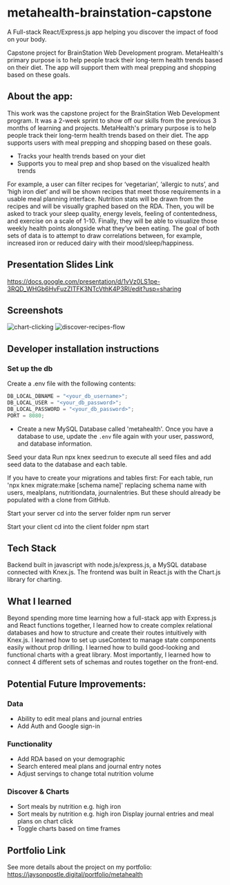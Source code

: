 # metahealth-brainstation-capstone
A Full-stack React/Express.js app helping you discover the impact of food on your body.

Capstone project for BrainStation Web Development program. MetaHealth's primary purpose is to help people track their long-term health trends based on their diet. The app will support them with meal prepping and shopping based on these goals. 

## About the app:
This work was the capstone project for the BrainStation Web Development program. It was a 2-week sprint to show off our skills from the previous 3 months of learning and projects. MetaHealth's primary purpose is to help people track their long-term health trends based on their diet. The app supports users with meal prepping and shopping based on these goals.

- Tracks your health trends based on your diet
- Supports you to meal prep and shop based on the visualized health trends

For example, a user can filter recipes for ‘vegetarian’, ‘allergic to nuts’, and ‘high iron diet’ and will be shown recipes that meet those requirements in a usable meal planning interface. Nutrition stats will be drawn from the recipes and will be visually graphed based on the RDA. Then, you will be asked to track your sleep quality, energy levels, feeling of contentedness, and exercise on a scale of 1-10. Finally, they will be able to visualize those weekly health points alongside what they’ve been eating. The goal of both sets of data is to attempt to draw correlations between, for example, increased iron or reduced dairy with their mood/sleep/happiness.

## Presentation Slides Link
https://docs.google.com/presentation/d/1vVz0LS1pe-3RQD_WHGb6HvFuzZITFK3NTcVthK4P3RI/edit?usp=sharing

## Screenshots
![chart-clicking](https://user-images.githubusercontent.com/50502972/214367542-e3848a74-9484-4ddb-8095-1820be83d0df.gif)
![discover-recipes-flow](https://user-images.githubusercontent.com/50502972/214368928-535a0eb1-d7e1-495a-8aea-70ab8e4fe0af.gif)

## Developer installation instructions

### Set up the db
Create a .env file with the following contents:
```js
DB_LOCAL_DBNAME = "<your_db_username>";
DB_LOCAL_USER = "<your_db_password>";
DB_LOCAL_PASSWORD = "<your_db_password>";
PORT = 8080;
```

- Create a new MySQL Database called 'metahealth'. Once you have a database to use, update the `.env` file again with your user, password, and database information.


Seed your data
Run npx knex seed:run to execute all seed files and add seed data to the database and each table.

If you have to create your migrations and tables first:
For each table, run 'npx knex migrate:make [schema name]' replacing schema name with users, mealplans, nutritiondata, journalentries. But these should already be populated with a clone from GitHub.

Start your server
cd into the server folder
npm run server

Start your client
cd into the client folder
npm start

## Tech Stack
Backend built in javascript with node.js/express.js, a MySQL database connected with Knex.js. The frontend was built in React.js with the Chart.js library for charting.

## What I learned
Beyond spending more time learning how a full-stack app with Express.js and React functions together, I learned how to create complex relational databases and how to structure and create their routes intuitively with Knex.js. I learned how to set up useContext to manage state components easily without prop drilling. I learned how to build good-looking and functional charts with a great library. Most importantly, I learned how to connect 4 different sets of schemas and routes together on the front-end.

## Potential Future Improvements:

### Data

- Ability to edit meal plans and journal entries
- Add Auth and Google sign-in

### Functionality

- Add RDA based on your demographic
- Search entered meal plans and journal entry notes
- Adjust servings to change total nutrition volume

### Discover & Charts

- Sort meals by nutrition e.g. high iron
- Sort meals by nutrition e.g. high iron Display journal entries and meal plans on chart click
- Toggle charts based on time frames


## Portfolio Link
See more details about the project on my portfolio:
https://jaysonpostle.digital/portfolio/metahealth
